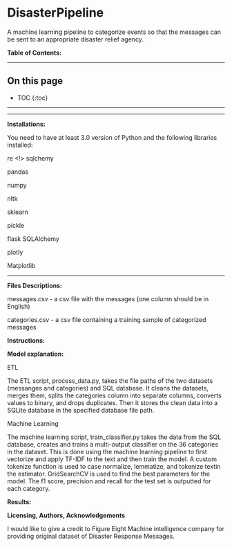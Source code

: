 # DisasterPipeline
A machine learning pipeline to categorize events so that the messages can be sent to an appropriate disaster relief agency.

**Table of Contents:**

----

## On this page

- TOC
{:toc}

----

<!-- blank line -->
----
<!-- blank line -->
**Installations:**

You need to have at least 3.0 version of Python and the following libraries installed:

re <!>
sqlchemy

pandas

numpy

nltk

sklearn

pickle

flask SQLAlchemy

plotly

Matplotlib

<!-- blank line -->
----
<!-- blank line -->

**Files Descriptions:**

messages.csv - a csv file with the messages (one column should be in English)

categories.csv - a csv file containing a training sample of categorized messages

**Instructions:**

**Model explanation:**

ETL

The ETL script, process_data.py, takes the file paths of the two datasets (messanges and categories) and SQL database.
It cleans the datasets, merges them, splits the categories column into separate columns, converts values to binary, and drops duplicates.
Then it stores the clean data into a SQLite database in the specified database file path.

Machine Learning

The machine learning script, train_classifier.py takes the data from the SQL database, creates and trains a multi-output classifier on the 36 categories in the dataset.
This is done using the machine learning pipeline to first vectorize and apply TF-IDF to the text and then train the model.
A custom tokenize function is used to case normalize, lemmatize, and tokenize textin the estimator.
GridSearchCV is used to find the best parameters for the model. 
The f1 score, precision and recall for the test set is outputted for each category.

**Results:**


**Licensing, Authors, Acknowledgements**

I would like to give a credit to Figure Eight Machine intelligence company for providing original dataset of Disaster Response Messages.
